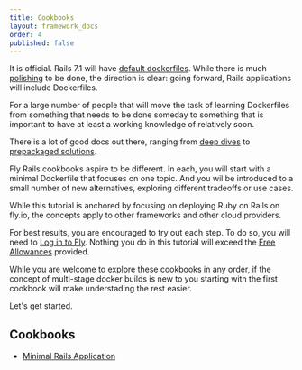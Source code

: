 ```yaml
---
title: Cookbooks
layout: framework_docs
order: 4
published: false
---
```


It is official.  Rails 7.1 will have
[default dockerfiles](https://github.com/rails/rails/commit/4f3af4a67f227ed7998fed570b9aa671e1b74117).  While there is much
[polishing](https://community.fly.io/t/preparations-for-rails-7-1/9512) to be done, the direction is clear:
going forward, Rails applications will include Dockerfiles.

For a large number of people that will move the task of learning Dockerfiles from something that needs to be done someday to something that is important to have at least a working knowledge of relatively soon.

There is a lot of good docs out there, ranging from
[deep dives](https://docs.docker.com/get-started/overview/) to
[prepackaged solutions](https://evilmartians.com/chronicles/ruby-on-whales-docker-for-ruby-rails-development).

Fly Rails cookbooks aspire to be different.  In each, you will start with a minimal Dockerfile that focuses on one topic.  And you wil be introduced to a small number of new alternatives, exploring different tradeoffs or
use cases.

While this tutorial is anchored by focusing on deploying Ruby on Rails on
fly.io, the concepts apply to other frameworks and other cloud providers. 

For best results, you are encouraged to try out each step.  To do so, you will need to [Log in to Fly](https://fly.io/docs/getting-started/log-in-to-fly/).  Nothing you do in this tutorial will exceed the [Free Allowances](https://fly.io/docs/about/pricing/#free-allowances) provided.

While you are welcome to explore these cookbooks in any
order, if the concept of multi-stage docker builds is
new to you starting with the first cookbook will make
understading the rest easier. 

Let's get started.

## Cookbooks

  * [Minimal Rails Application](./minimial.html.md)